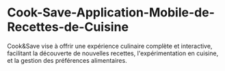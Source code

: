 # Cook-Save-Application-Mobile-de-Recettes-de-Cuisine
Cook&amp;Save vise à offrir une expérience culinaire complète et interactive, facilitant la découverte de nouvelles recettes, l'expérimentation en cuisine, et la gestion des préférences alimentaires.
